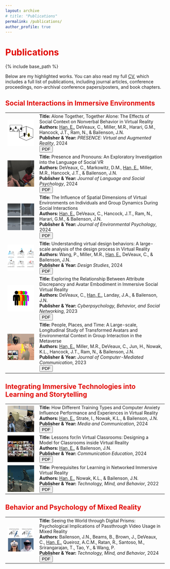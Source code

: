 ```yaml
---
layout: archive
# title: "Publications"
permalink: /publications/
author_profile: true
---
```


<h1 style="color: #E10600">Publications</h1>

{% include base_path %}

<!-- {% if site.author.full_cv %}
  <div class="wordwrap">You can also find more details about my research on <a href="{{site.author.full_cv}}">my CV</a>.</div>
{% endif %} -->

Below are my highlighted works. You can also read my full <a href="{{site.author.full_cv}}">CV</a>, which includes a full list of publications, including journal articles, conference proceedings, non-archival conference papers/posters, and book chapters. 

<h2 style="color: #E10600">Social Interactions in Immersive Environments</h2>

<!-- Pixel size of images:-200 x 250 pixels --> 
<table style="width: 100%; border-collapse: collapse;">
  <tr>
    <td style="padding-right: 10px; width: 20%;"> 
      <img src="/images/han2024presence_preview.jpeg" style=" height: auto; display: block;">
    </td>
    <td>
      <b>Title:</b> Alone Together, Together Alone: The Effects of Social Context on Nonverbal Behavior in Virtual Reality<br>
      <b>Authors:</b> <u>Han, E.</u>, DeVeaux, C., Miller, M.R., Harari, G.M., Hancock, J.T., Ram, N., & Bailenson, J.N.<br>
      <b>Publisher & Year:</b> <i>PRESENCE: Virtual and Augmented Reality</i>, 2024<br>
      <!-- <button type="button" class="btn btn-primary btn-sm" onclick="window.open('/publications/009-presence-2024', '_blank')">Details</button> -->
      <button type="button" class="btn btn-primary btn-sm" onclick="window.open('/publications/pdfs/han-presence-2024.pdf', '_blank')">PDF</button>
    </td>
  </tr>
  
  <tr>
    <td style="padding-right: 10px;">
      <img src="/images/deveaux2024jlsp_preview.jpg" style="height: auto; display: block;">
    </td>
    <td>
      <b>Title:</b> Presence and Pronouns: An Exploratory Investigation into the Language of Social VR<br>
      <b>Authors:</b> DeVeaux, C., Markowitz, D.M., <u>Han, E.</u>, Miller, M.R., Hancock, J.T., & Bailenson, J.N.<br>
      <b>Publisher & Year:</b> <i>Journal of Language and Social Psychology</i>, 2024<br>
      <!-- <button type="button" class="btn btn-primary btn-sm" onclick="window.open('/publications/008-jlsp-2024', '_blank')">Details</button> -->
      <button type="button" class="btn btn-primary btn-sm" onclick="window.open('/publications/pdfs/deveaux-jlsp-2024.pdf', '_blank')">PDF</button>
    </td>
  </tr>
  
  <tr>
    <td style="padding-right: 10px;">
      <img src="/images/han2024jep_preview.png" style="height: auto; display: block;">
    </td>
    <td>
      <b>Title:</b> The Influence of Spatial Dimensions of Virtual Environments on Individuals and Group Dynamics During Social Interactions<br>
      <b>Authors:</b> <u>Han, E.</u>, DeVeaux, C., Hancock, J.T., Ram, N., Harari, G.M., & Bailenson, J.N.<br>
      <b>Publisher & Year:</b> <i>Journal of Environmental Psychology</i>, 2024<br>
      <!-- <button type="button" class="btn btn-primary btn-sm" onclick="window.open('/publications/006-jep-2024', '_blank')">Details</button> -->
      <button type="button" class="btn btn-primary btn-sm" onclick="window.open('/publications/pdfs/han-jep-2024.pdf', '_blank')">PDF</button>
    </td>
  </tr>
  
  <tr>
    <td style="padding-right: 10px;">
      <img src="/images/wang2024designstudies_preview.png" alt="Journal Cover" style="height: auto; display: block;">
    </td>
    <td>
      <b>Title:</b> Understanding virtual design behaviors: A large-scale analysis of the design process in Virtual Reality<br>
      <b>Authors:</b> Wang, P., Miller, M.R., <u>Han, E.</u>, DeVeaux, C., & Bailenson, J.N.<br>
      <b>Publisher & Year:</b> <i>Design Studies</i>, 2024<br>
      <!-- <button type="button" class="btn btn-primary btn-sm" onclick="window.open('/publications/004-designstudies-2024', '_blank')">Details</button> -->
      <button type="button" class="btn btn-primary btn-sm" onclick="window.open('/publications/pdfs/wang-designstudies-2024.pdf', '_blank')">PDF</button>
    </td>
  </tr>
  
  <tr>
    <td style="padding-right: 10px;">
      <img src="/images/deveaux2023_cyberpsych.png" alt="Journal Cover" style="height: auto; display: block;">
    </td>
    <td>
      <b>Title:</b> Exploring the Relationship Between Attribute Discrepancy and Avatar Embodiment in Immersive Social Virtual Reality<br>
      <b>Authors:</b> DeVeaux, C., <u>Han, E.</u>, Landay, J.A., & Bailenson, J.N.<br>
      <b>Publisher & Year:</b> <i>Cyberpsychology, Behavior, and Social Networking</i>, 2023<br>
      <!-- <button type="button" class="btn btn-primary btn-sm" onclick="window.open('/publications/003-cyberpsych-2023', '_blank')">Details</button> -->
      <button type="button" class="btn btn-primary btn-sm" onclick="window.open('/publications/pdfs/deveaux-cyberpsych-2023.pdf', '_blank')">PDF</button>
    </td>
  </tr>
  
  <tr>
    <td style="padding-right: 10px;">
      <img src="/images/han2023jcmc_preview.png" alt="Journal Cover" style="height: auto; display: block;">
    </td>
    <td>
      <b>Title:</b> People, Places, and Time: A Large-scale, Longitudinal Study of Transformed Avatars and Environmental Context in Group Interaction in the Metaverse<br>
      <b>Authors:</b> <u>Han, E.</u>, Miller, M.R., DeVeaux, C., Jun, H., Nowak, K.L., Hancock, J.T., Ram, N., & Bailenson, J.N.<br>
      <b>Publisher & Year:</b> <i>Journal of Computer-Mediated Communication</i>, 2023<br>
      <!-- <button type="button" class="btn btn-primary btn-sm" onclick="window.open('/publications/002-jcmc-2023', '_blank')">Details</button> -->
      <button type="button" class="btn btn-primary btn-sm" onclick="window.open('/publications/pdfs/han-jcmc-2023.pdf', '_blank')">PDF</button>
    </td>
  </tr>
</table>

<h2 style="color: #E10600">Integrating Immersive Technologies into Learning and Storytelling</h2>

<table style="width: 100%; border-collapse: collapse;">

  <tr>
    <td style="padding-right: 10px; width: 20%;"> 
      <img src="/images/han2024mac_preview.png" alt="Journal Cover" style="height: auto; display: block;">
    </td>
    <td>
      <b>Title:</b> How Different Training Types and Computer Anxiety Influence Performance and Experiences in Virtual Reality<br>
      <b>Authors:</b> <u>Han, E.</u>, Strate, I., Nowak, K.L., & Bailenson, J.N.<br>
      <b>Publisher & Year:</b> <i>Media and Communication</i>, 2024<br>
      <!-- <button type="button" class="btn btn-primary btn-sm" onclick="window.open('/publications/010-mac-2024', '_blank')">Details</button> -->
      <button type="button" class="btn btn-primary btn-sm" onclick="window.open('/publications/pdfs/han-mac-2024.pdf', '_blank')">PDF</button>
    </td>
  </tr>


  <tr>
    <td style="padding-right: 10px;">
      <img src="/images/han2024commed_preview2.png" alt="Journal Cover" style="height: auto; display: block;">
    </td>
    <td>
      <b>Title:</b> Lessons for/in Virtual Classrooms: Designing a Model for Classrooms inside Virtual Reality<br>
      <b>Authors:</b> <u>Han, E.</u>, & Bailenson, J.N.<br>
      <b>Publisher & Year:</b> <i>Communication Education</i>, 2024<br>
      <!-- <button type="button" class="btn btn-primary btn-sm" onclick="window.open('/publications/007-commed-2024', '_blank')">Details</button> -->
      <button type="button" class="btn btn-primary btn-sm" onclick="window.open('/publications/pdfs/han-commed-2024.pdf', '_blank')">PDF</button>
    </td>
  </tr>
  
  <tr>
    <td style="padding-right: 10px;">
      <img src="/images/han2022tmb_preview.jpg" alt="Journal Cover" style="height: auto; display: block;">
    </td>
    <td>
      <b>Title:</b> Prerequisites for Learning in Networked Immersive Virtual Reality<br>
      <b>Authors:</b> <u>Han, E.</u>, Nowak, K.L., & Bailenson, J.N.<br>
      <b>Publisher & Year:</b> <i>Technology, Mind, and Behavior</i>, 2022<br>
      <!-- <button type="button" class="btn btn-primary btn-sm" onclick="window.open('/publications/001-tmb-2022', '_blank')">Details</button> -->
      <button type="button" class="btn btn-primary btn-sm" onclick="window.open('/publications/pdfs/han-tmb-2022.pdf', '_blank')">PDF</button>
    </td>
  </tr>
</table>


<h2 style="color: #E10600">Behavior and Psychology of Mixed Reality</h2>

<table style="width: 100%; border-collapse: collapse;">
  <tr>
    <td style="padding-right: 10px; width: 20%;"> 
      <img src="/images/bailenson2024tmb_preview.jpg" alt="Journal Cover" style="height: auto; display: block;">
    </td>
    <td>
      <b>Title:</b> Seeing the World through Digital Prisms: Psychological Implications of Passthrough Video Usage in Mixed Reality<br>
      <b>Authors:</b> Bailenson, J.N., Beams, B., Brown, J., DeVeaux, C., <u>Han, E.</u>, Queiroz, A.C.M., Ratan, R., Santoso, M., Srirangarajan, T., Tao, Y., & Wang, P.<br>
      <b>Publisher & Year:</b> <i>Technology, Mind, and Behavior</i>, 2024<br>
      <!-- <button type="button" class="btn btn-primary btn-sm" onclick="window.open('/publications/005-tmb2-2024', '_blank')">Details</button> -->
      <button type="button" class="btn btn-primary btn-sm" onclick="window.open('/publications/pdfs/bailenson-tmb-2024.pdf', '_blank')">PDF</button>
    </td>
  </tr>
</table>


<!-- <h2 style="color: #E10600">Conference Proceedings</h2>
<table style="width: 100%; border-collapse: collapse;">
  <tr>
    <td style="padding-right: 10px;">
      <img src="/images/journalCover_wowmom.png" alt="Journal Cover" style="max-width: 100px; height: auto; display: block;">
    </td>
    <td>
      <b>Title:</b> Effect of Duration and Delay on the Identifiability of VR Motion<br>
      <b>Authors:</b> Miller, M. R., Nair, V.C., Wang, R., Han, E., Huang, B., DeVeaux, C., Rack, C., Latoschik, M., O’Brien, J., Bailenson, J. N.<br>
      <b>Publisher & Year:</b> <i>IEEE 25th International Symposium on a World of Wireless, Mobile and Multimedia Networks (WoWMoM)</i>, 2024<br>
      <button type="button" class="btn btn-primary btn-sm" onclick="window.open('/publications/pdfs/miller-ieee-identifiability-2024.pdf', '_blank')">PDF</button>
    </td>
  </tr>


  <tr>
    <td style="padding-right: 10px;">
      <img src="/images/journalCover_ilrn.png" alt="Journal Cover" style="max-width: 100px; height: auto; display: block;">
    </td>
    <td>
      <b>Title:</b> Complexity of Agency in VR Learning Environments: Exploring Associations with Interactivity, Learning Outcomes, and Affect<br>
      <b>Authors:</b> McGivney, E., Queiroz, A. C. M., Miller, M. R., Liu, S., Beams, B., <u>Han, E.</u>, Woolsey, E. S., Frazier, K., Petersen, X., Hancock, J. T., Bailenson, J. N.<br>
      <b>Publisher & Year:</b> <i>Immersive Learning Research Network (iLRN)</i>, 2024<br>
    </td>
  </tr>
  
  <tr>
    <td style="padding-right: 10px;">
      <img src="/images/journalCover_cscw.png" alt="Journal Cover" style="max-width: 100px; height: auto; display: block;">
    </td>
    <td>
      <b>Title:</b> Body Crumple, Sound Intrusion, and Embodiment Violation: Toward a Framework for Miscommunication in VR<br>
      <b>Authors:</b> Akselrad, D., DeVeaux, C., <u>Han, E.</u>, Miller, M. R., & Bailenson, J. N.<br>
      <b>Publisher & Year:</b> <i>Computer-Supported Cooperative Work And Social Computing (CSCW)</i>, 2023<br>
      <button type="button" class="btn btn-primary btn-sm" onclick="window.open('/publications/pdfs/akselrad-cscw-2023.pdf', '_blank')">PDF</button>
    </td>
  </tr>
  
  <tr>
    <td style="padding-right: 10px;">
      <img src="/images/journalCover_ieeeVR.png" alt="Journal Cover" style="max-width: 100px; height: auto; display: block;">
    </td>
    <td>
      <b>Title:</b> Descriptive Linguistic Patterns of Group Conversations in VR<br>
      <b>Authors:</b> DeVeaux, C., Markowitz, D. M., <u>Han, E.</u>, Miller, M. R., Hancock, J. T., & Bailenson, J. N.<br>
      <b>Publisher & Year:</b> <i>IEEE Conference on Virtual Reality and 3D User Interfaces Abstracts and Workshops (VRW)</i>, 2023<br>
      <button type="button" class="btn btn-primary btn-sm" onclick="window.open('/publications/pdfs/deveaux-ieee-2023.pdf', '_blank')">PDF</button>
    </td>
  </tr>
  
  <tr>
    <td style="padding-right: 10px;">
      <img src="/images/journalCover_ieeeVR.png" alt="Journal Cover" style="max-width: 100px; height: auto; display: block;">
    </td>
    <td>
      <b>Title:</b> A Large-Scale Study of Proxemics and Gaze in Groups<br>
      <b>Authors:</b> Miller, M. R., DeVeaux, C., <u>Han, E.</u>, Ram, N., & Bailenson, J. N.<br>
      <b>Publisher & Year:</b> <i>IEEE Conference Virtual Reality and 3D User Interfaces (VR)</i>, 2023<br>
      <button type="button" class="btn btn-primary btn-sm" onclick="window.open('/publications/pdfs/miller-ieee-2023.pdf', '_blank')">PDF</button>
    </td>
  </tr>
  
  <tr>
    <td style="padding-right: 10px;">
      <img src="/images/journalCover_iscl.png" alt="Journal Cover" style="max-width: 100px; height: auto; display: block;">
    </td>
    <td>
      <b>Title:</b> Collaborative Tasks in Immersive Virtual Reality Increase Learning<br>
      <b>Authors:</b> Queiroz, A., McGivney, E., Xiu, S. L., Anderson, C., Beams, B., DeVeaux, C., Frazier, K., <u>Han, E.</u>, ... & Bailenson, J. N.<br>
      <b>Publisher & Year:</b> <i>Proceedings of the 16th Conference on Computer-Supported Collaborative Learning (CSCL)</i>, 2023<br>
      <button type="button" class="btn btn-primary btn-sm" onclick="window.open('/publications/pdfs/queiroz-isls-2023.pdf', '_blank')">PDF</button>
    </td>
  </tr>
</table> -->




<!-- 
<h2 style="color: #E10600">Book Chapters</h2>

<table style="width: 100%; border-collapse: collapse;">

  <tr>
    <td style="padding-right: 10px;">
      <img src="/images/journalCover_ore.png" alt="Journal Cover" style="max-width: 100px; height: auto; display: block;">
    </td>
    <td>
      <b>Title:</b> Social Interaction in VR<br>
      <b>Authors:</b> <u>Han, E.</u>, & Bailenson, J. N.<br>
      <b>Publisher & Year:</b> <i>Oxford Research Encyclopedia of Communication</i>, 2024<br>
      <button type="button" class="btn btn-primary btn-sm" onclick="window.open('/publications/pdfs/han-socialinteraction-2024.pdf', '_blank')">PDF</button>
    </td>
  </tr>
  

  <tr>
    <td style="padding-right: 10px;">
      <img src="/images/journalCover_moralBehavior.png" alt="Journal Cover" style="max-width: 100px; height: auto; display: block;">
    </td>
    <td>
      <b>Title:</b> Moral Behavior in Virtual Reality<br>
      <b>Authors:</b> <u>Han, E.</u>, & Bailenson, J. N.<br>
      <b>Publisher & Year:</b> Kissel, A., & Ramirez, E. (Eds.), <i>Exploring Extended Realities: Metaphysical, Psychological, and Ethical Challenges</i>, Routledge, 2023<br>
      <button type="button" class="btn btn-primary btn-sm" onclick="window.open('/publications/pdfs/han-moralbehavior-2023.pdf', '_blank')">PDF</button>
    </td>
  </tr>
  

  <tr>
    <td style="padding-right: 10px;">
      <img src="/images/journalCover_musicVideos.png" alt="Journal Cover" style="max-width: 100px; height: auto; display: block;">
    </td>
    <td>
      <b>Title:</b> Enacting Virtual Boundaries: Music Video and the Changing Technological Landscape<br>
      <b>Authors:</b> <u>Han, E.</u>, & Quintero, S. I.<br>
      <b>Publisher & Year:</b> Jirsa, T., Korsgaard, T. B. (Eds.), <i>Traveling Music Videos</i>, Bloomsbury Publishing USA, 2023<br>
      <button type="button" class="btn btn-primary btn-sm" onclick="window.open('/publications/pdfs/han-musicvideos-2023.pdf', '_blank')">PDF</button>
    </td>
  </tr>
  

  <tr>
    <td style="padding-right: 10px;">
      <img src="/images/journalCover_onlineEducation.png" alt="Journal Cover" style="max-width: 100px; height: auto; display: block;">
    </td>
    <td>
      <b>Title:</b> Expanding Education through Virtual Reality<br>
      <b>Authors:</b> DeVeaux, C., <u>Han, E.</u>, Bailenson, J. N.<br>
      <b>Publisher & Year:</b> McKenzie, S. P., Arulkadacham, L., Chung, J., & Aziz, Z. (Eds.), <i>The Future of Online Education</i>, Nova Science Publishers, 2022<br>
    </td>
  </tr>
</table> -->



<!--{% for post in site.publications reversed %}
  {% include archive-single.html %}
{% endfor %} -->

<!-- {% assign sorted_publications = site.publications | sort: 'path' %}
{% for post in sorted_publications %}
  {% include archive-single.html %}
{% endfor %} -->

